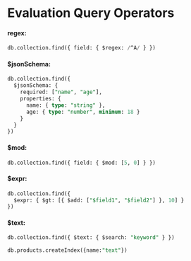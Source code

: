 # Evaluation Query Operators
#### regex:
```sql
db.collection.find({ field: { $regex: /^A/ } })
```

#### $jsonSchema:
```sql
db.collection.find({
  $jsonSchema: {
    required: ["name", "age"],
    properties: {
      name: { type: "string" },
      age: { type: "number", minimum: 18 }
    }
  }
})
```

#### $mod:
```sql
db.collection.find({ field: { $mod: [5, 0] } })
```

#### $expr:
```sql
db.collection.find({
  $expr: { $gt: [{ $add: ["$field1", "$field2"] }, 10] }
})
```
#### $text:
```sql
db.collection.find({ $text: { $search: "keyword" } })
```
```sql
db.products.createIndex({name:"text"})
```
